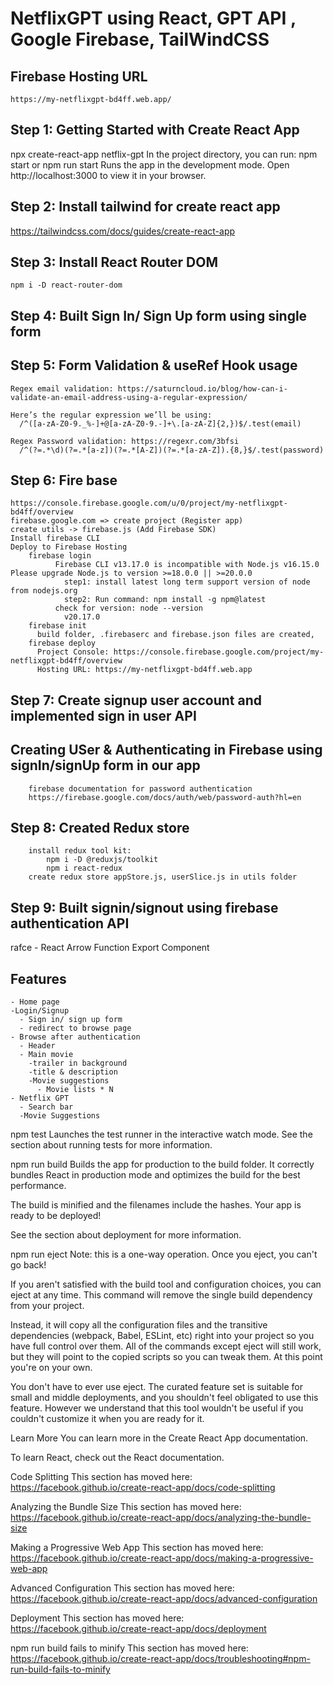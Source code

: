 # NetflixGPT using React, GPT API , Google Firebase, TailWindCSS

## Firebase Hosting URL
    https://my-netflixgpt-bd4ff.web.app/

## Step 1: Getting Started with Create React App
  npx create-react-app netflix-gpt
  In the project directory, you can run: npm start or npm run start
  Runs the app in the development mode.
  Open http://localhost:3000 to view it in your browser.

## Step 2: Install tailwind for create react app
   https://tailwindcss.com/docs/guides/create-react-app

## Step 3: Install React Router DOM
    npm i -D react-router-dom

## Step 4: Built Sign In/ Sign Up form using single form

## Step 5: Form Validation & useRef Hook usage
    Regex email validation: https://saturncloud.io/blog/how-can-i-validate-an-email-address-using-a-regular-expression/

    Here’s the regular expression we’ll be using:
      /^([a-zA-Z0-9._%-]+@[a-zA-Z0-9.-]+\.[a-zA-Z]{2,})$/.test(email)

    Regex Password validation: https://regexr.com/3bfsi
      /^(?=.*\d)(?=.*[a-z])(?=.*[A-Z])(?=.*[a-zA-Z]).{8,}$/.test(password)
## Step 6: Fire base
    https://console.firebase.google.com/u/0/project/my-netflixgpt-bd4ff/overview
    firebase.google.com => create project (Register app)
    create utils -> firebase.js (Add Firebase SDK)
    Install firebase CLI
    Deploy to Firebase Hosting
        firebase login          
              Firebase CLI v13.17.0 is incompatible with Node.js v16.15.0 Please upgrade Node.js to version >=18.0.0 || >=20.0.0 
                step1: install latest long term support version of node from nodejs.org
                step2: Run command: npm install -g npm@latest
              check for version: node --version
                v20.17.0
        firebase init
          build folder, .firebaserc and firebase.json files are created,
        firebase deploy 
          Project Console: https://console.firebase.google.com/project/my-netflixgpt-bd4ff/overview
          Hosting URL: https://my-netflixgpt-bd4ff.web.app
## Step 7: Create signup user account and implemented sign in user API
## Creating USer & Authenticating in Firebase using signIn/signUp form in our app
        firebase documentation for password authentication
        https://firebase.google.com/docs/auth/web/password-auth?hl=en
## Step 8: Created Redux store 
        install redux tool kit: 
            npm i -D @reduxjs/toolkit
            npm i react-redux
        create redux store appStore.js, userSlice.js in utils folder
## Step 9: Built signin/signout using firebase authentication API






   rafce - React Arrow Function Export Component



## Features
    - Home page
    -Login/Signup
      - Sign in/ sign up form
      - redirect to browse page
    - Browse after authentication
      - Header
      - Main movie
        -trailer in background
        -title & description
        -Movie suggestions
          - Movie lists * N
    - Netflix GPT
      - Search bar
      -Movie Suggestions



npm test
Launches the test runner in the interactive watch mode.
See the section about running tests for more information.

npm run build
Builds the app for production to the build folder.
It correctly bundles React in production mode and optimizes the build for the best performance.

The build is minified and the filenames include the hashes.
Your app is ready to be deployed!

See the section about deployment for more information.

npm run eject
Note: this is a one-way operation. Once you eject, you can't go back!

If you aren't satisfied with the build tool and configuration choices, you can eject at any time. This command will remove the single build dependency from your project.

Instead, it will copy all the configuration files and the transitive dependencies (webpack, Babel, ESLint, etc) right into your project so you have full control over them. All of the commands except eject will still work, but they will point to the copied scripts so you can tweak them. At this point you're on your own.

You don't have to ever use eject. The curated feature set is suitable for small and middle deployments, and you shouldn't feel obligated to use this feature. However we understand that this tool wouldn't be useful if you couldn't customize it when you are ready for it.

Learn More
You can learn more in the Create React App documentation.

To learn React, check out the React documentation.

Code Splitting
This section has moved here: https://facebook.github.io/create-react-app/docs/code-splitting

Analyzing the Bundle Size
This section has moved here: https://facebook.github.io/create-react-app/docs/analyzing-the-bundle-size

Making a Progressive Web App
This section has moved here: https://facebook.github.io/create-react-app/docs/making-a-progressive-web-app

Advanced Configuration
This section has moved here: https://facebook.github.io/create-react-app/docs/advanced-configuration

Deployment
This section has moved here: https://facebook.github.io/create-react-app/docs/deployment

npm run build fails to minify
This section has moved here: https://facebook.github.io/create-react-app/docs/troubleshooting#npm-run-build-fails-to-minify